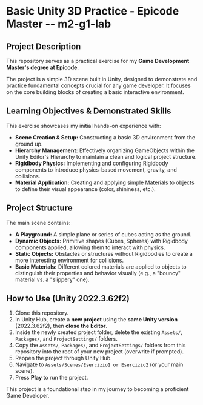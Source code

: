 # Basic Unity 3D Practice - Epicode Master -- m2-g1-lab

## Project Description

This repository serves as a practical exercise for my **Game Development Master's degree at Epicode**.

The project is a simple 3D scene built in Unity, designed to demonstrate and practice fundamental concepts crucial for any game developer. It focuses on the core building blocks of creating a basic interactive environment.

## Learning Objectives & Demonstrated Skills

This exercise showcases my initial hands-on experience with:

*   **Scene Creation & Setup:** Constructing a basic 3D environment from the ground up.
*   **Hierarchy Management:** Effectively organizing GameObjects within the Unity Editor's Hierarchy to maintain a clean and logical project structure.
*   **Rigidbody Physics:** Implementing and configuring Rigidbody components to introduce physics-based movement, gravity, and collisions.
*   **Material Application:** Creating and applying simple Materials to objects to define their visual appearance (color, shininess, etc.).

## Project Structure

The main scene contains:

*   **A Playground:** A simple plane or series of cubes acting as the ground.
*   **Dynamic Objects:** Primitive shapes (Cubes, Spheres) with Rigidbody components applied, allowing them to interact with physics.
*   **Static Objects:** Obstacles or structures without Rigidbodies to create a more interesting environment for collisions.
*   **Basic Materials:** Different colored materials are applied to objects to distinguish their properties and behavior visually (e.g., a "bouncy" material vs. a "slippery" one).

## How to Use (Unity 2022.3.62f2)

1. Clone this repository.
2. In Unity Hub, create a **new project** using the **same Unity version** (2022.3.62f2), then **close the Editor**.
3. Inside the newly created project folder, delete the existing `Assets/`, `Packages/`, and `ProjectSettings/` folders.
4. Copy the `Assets/`, `Packages/`, and `ProjectSettings/` folders from this repository into the root of your new project (overwrite if prompted).
5. Reopen the project through Unity Hub.
6. Navigate to `Assets/Scenes/Esercizio1 or Esercizio2` (or your main scene).
7. Press **Play** to run the project.

This project is a foundational step in my journey to becoming a proficient Game Developer.
